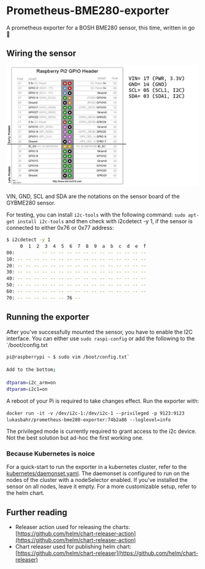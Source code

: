 # Prometheus-BME280-exporter

A prometheus exporter for a BOSH BME280 sensor, this time, written in go :green_heart:

## Wiring the sensor

![image](doc/img/GYBME280_header_pinout.jpg)

VIN, GND, SCL and SDA are the notations on the sensor board of the GYBME280 sensor.

For testing, you can install `i2c-tools` with the following command: `sudo apt-get install i2c-tools` and then check with i2cdetect -y 1, if the sensor is connected to either 0x76 or 0x77 address:

```bash
$ i2cdetect -y 1
     0  1  2  3  4  5  6  7  8  9  a  b  c  d  e  f
00:          -- -- -- -- -- -- -- -- -- -- -- -- --
10: -- -- -- -- -- -- -- -- -- -- -- -- -- -- -- --
20: -- -- -- -- -- -- -- -- -- -- -- -- -- -- -- --
30: -- -- -- -- -- -- -- -- -- -- -- -- -- -- -- --
40: -- -- -- -- -- -- -- -- -- -- -- -- -- -- -- --
50: -- -- -- -- -- -- -- -- -- -- -- -- -- -- -- --
60: -- -- -- -- -- -- -- -- -- -- -- -- -- -- -- --
70: -- -- -- -- -- -- 76 --
```

## Running the exporter

After you've successfully mounted the sensor, you have to enable the I2C interface. You can either use `sudo raspi-config` or add the following to the `/boot/config.txt

```bash
pi@raspberrypi ~ $ sudo vim /boot/config.txt`

Add to the bottom;

dtparam=i2c_arm=on
dtparam=i2c1=on
```

A reboot of your Pi is required to take changes effect. Run the exporter with:

`docker run -it -v /dev/i2c-1:/dev/i2c-1 --privileged -p 9123:9123 lukasbahr/prometheus-bme280-exporter:74b2a86 --loglevel=info`

The privileged mode is currently required to grant access to the i2c device. Not the best solution but ad-hoc the first working one.

### Because Kubernetes is noice

For a quick-start to run the exporter in a kubernetes cluster, refer to the [kubernetes/daemonset.yaml](kubernetes/daemonset.yaml). The daemonset is configured to run on the nodes of the cluster with a nodeSelector enabled. If you've installed the sensor on all nodes, leave it empty.
For a more customizable setup, refer to the helm chart.

## Further reading

- Releaser action used for releasing the charts: [https://github.com/helm/chart-releaser-action](https://github.com/helm/chart-releaser-action)
- Chart releaser used for publishing helm chart: [https://github.com/helm/chart-releaser](https://github.com/helm/chart-releaser)
